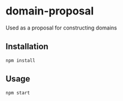 # domain-proposal

Used as a proposal for constructing domains

## Installation

    npm install

## Usage

    npm start
